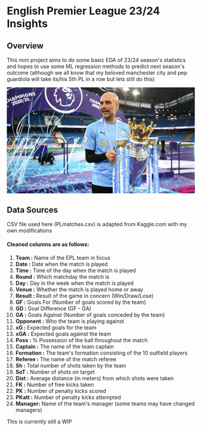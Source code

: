 # English Premier League 23/24 Insights

## Overview

This mini project aims to do some basic EDA of 23/24 season's statistics and hopes to use some ML regression methods to predict next season's outcome (although we all know that my beloved manchester city and pep guardiola will take its/his 5th PL in a row but lets still do this)

![alt text](https://github.com/yesclaws/premier-league-23-24-insights/blob/main/PL_Trophy.png?raw=true)

## Data Sources

CSV file used here (PLmatches.csv) is adapted from Kaggle.com with my own modifications

#### Cleaned columns are as follows:

1. <b>Team :</b> Name of the EPL team in focus</br>
2. <b>Date :</b> Date when the match is played</br>
3. <b>Time :</b> Time of the day when the match is played</br>
4. <b>Round :</b> Which matchday the match is</br>
5. <b>Day :</b> Day in the week when the match is played</br>
6. <b>Venue :</b> Whether the match is played home or away</br>
7. <b>Result :</b> Result of the game in concern (Win/Draw/Lose)</br>
8. <b>GF :</b> Goals For (Number of goals scored by the team)</br>
9. <b>GD :</b> Goal Difference (GF - GA) </br>
10. <b>GA :</b> Goals Against (Number of goals conceded by the team)</br>
11. <b>Opponent :</b> Who the team is playing against</br>
12. <b>xG :</b> Expected goals for the team</br>
13. <b>xGA :</b> Expected goals against the team</br>
14. <b>Poss :</b> % Possession of the ball throughout the match</br>
15. <b>Captain :</b> The name of the team captain</br>
16. <b>Formation :</b> The team's formation consisting of the 10 outfield players</br>
17. <b>Referee :</b> The name of the match referee</br>
18. <b>Sh :</b> Total number of shots taken by the team</br>
19. <b>SoT :</b> Number of shots on target</br>
20. <b>Dist :</b> Average distance (in meters) from which shots were taken</br>
21. <b>FK :</b> Number of free kicks taken</br>
22. <b>PK :</b> Number of penalty kicks scored</br>
23. <b>PKatt :</b> Number of penalty kicks attempted</br>
24. <b>Manager:</b> Name of the team's manager (some teams may have changed managers)</br>

This is currently still a WIP 

